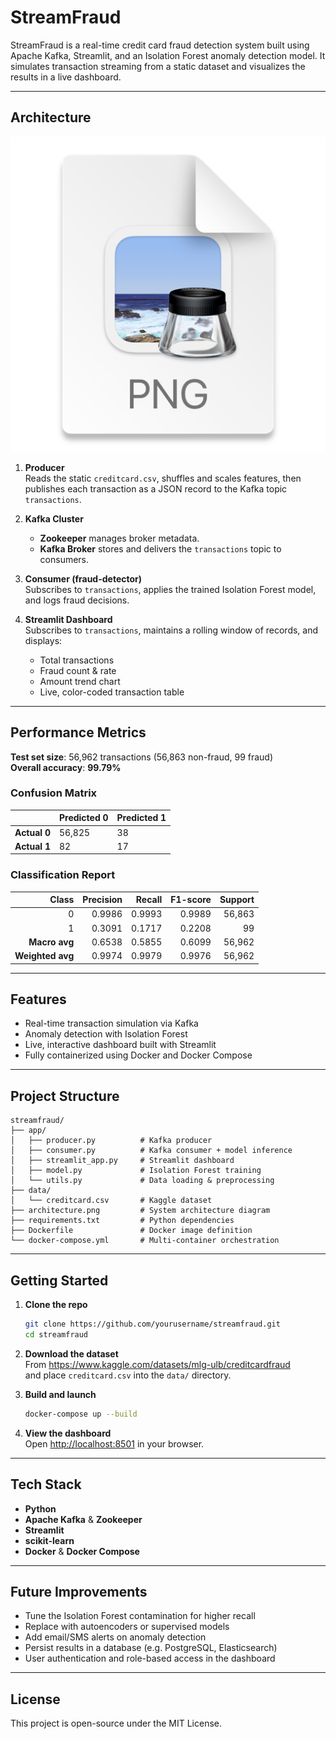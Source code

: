 # StreamFraud

StreamFraud is a real-time credit card fraud detection system built using Apache Kafka, Streamlit, and an Isolation Forest anomaly detection model. It simulates transaction streaming from a static dataset and visualizes the results in a live dashboard.

---

## Architecture

![img.png](img.png)

1. **Producer**  
   Reads the static `creditcard.csv`, shuffles and scales features, then publishes each transaction as a JSON record to the Kafka topic `transactions`.

2. **Kafka Cluster**  
   - **Zookeeper** manages broker metadata.  
   - **Kafka Broker** stores and delivers the `transactions` topic to consumers.

3. **Consumer (fraud-detector)**  
   Subscribes to `transactions`, applies the trained Isolation Forest model, and logs fraud decisions.

4. **Streamlit Dashboard**  
   Subscribes to `transactions`, maintains a rolling window of records, and displays:
   - Total transactions
   - Fraud count & rate
   - Amount trend chart
   - Live, color-coded transaction table

---

## Performance Metrics

**Test set size**: 56,962 transactions (56,863 non-fraud, 99 fraud)  
**Overall accuracy**: **99.79%**

### Confusion Matrix

|                | Predicted 0 | Predicted 1 |
|----------------|-------------|-------------|
| **Actual 0**   | 56,825      | 38          |
| **Actual 1**   | 82          | 17          |

### Classification Report

| Class | Precision | Recall | F1-score | Support |
|------:|----------:|-------:|---------:|--------:|
|     0 |     0.9986 |  0.9993 |   0.9989 |   56,863 |
|     1 |     0.3091 |  0.1717 |   0.2208 |       99 |
| **Macro avg**    | 0.6538    | 0.5855   | 0.6099   |   56,962 |
| **Weighted avg** | 0.9974    | 0.9979   | 0.9976   |   56,962 |

---

## Features

- Real-time transaction simulation via Kafka  
- Anomaly detection with Isolation Forest  
- Live, interactive dashboard built with Streamlit  
- Fully containerized using Docker and Docker Compose  

---

## Project Structure

```
streamfraud/
├── app/
│   ├── producer.py          # Kafka producer
│   ├── consumer.py          # Kafka consumer + model inference
│   ├── streamlit_app.py     # Streamlit dashboard
│   ├── model.py             # Isolation Forest training
│   └── utils.py             # Data loading & preprocessing
├── data/
│   └── creditcard.csv       # Kaggle dataset
├── architecture.png         # System architecture diagram
├── requirements.txt         # Python dependencies
├── Dockerfile               # Docker image definition
└── docker-compose.yml       # Multi-container orchestration
```

---

## Getting Started

1. **Clone the repo**  
   ```bash
   git clone https://github.com/yourusername/streamfraud.git
   cd streamfraud
   ```

2. **Download the dataset**  
   From https://www.kaggle.com/datasets/mlg-ulb/creditcardfraud  
   and place `creditcard.csv` into the `data/` directory.

3. **Build and launch**  
   ```bash
   docker-compose up --build
   ```

4. **View the dashboard**  
   Open <http://localhost:8501> in your browser.

---

## Tech Stack

- **Python**  
- **Apache Kafka** & **Zookeeper**  
- **Streamlit**  
- **scikit-learn**  
- **Docker** & **Docker Compose**

---

## Future Improvements

- Tune the Isolation Forest contamination for higher recall  
- Replace with autoencoders or supervised models  
- Add email/SMS alerts on anomaly detection  
- Persist results in a database (e.g. PostgreSQL, Elasticsearch)  
- User authentication and role-based access in the dashboard  

---

## License

This project is open-source under the MIT License.
